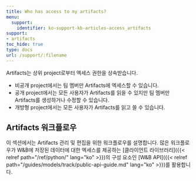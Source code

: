 ```yaml
---
title: Who has access to my artifacts?
menu:
  support:
    identifier: ko-support-kb-articles-access_artifacts
support:
- artifacts
toc_hide: true
type: docs
url: /support/:filename
---
```


Artifacts는 상위 project로부터 엑세스 권한을 상속받습니다.

* 비공개 project에서는 팀 멤버만 Artifacts에 엑세스할 수 있습니다.
* 공개 project에서는 모든 사용자가 Artifacts를 읽을 수 있지만 팀 멤버만 Artifacts를 생성하거나 수정할 수 있습니다.
* 개방형 project에서는 모든 사용자가 Artifacts를 읽고 쓸 수 있습니다.

## Artifacts 워크플로우

이 섹션에서는 Artifacts 관리 및 편집을 위한 워크플로우를 설명합니다. 많은 워크플로우가 W&B에 저장된 데이터에 대한 엑세스를 제공하는 [클라이언트 라이브러리]({{< relref path="/ref/python/" lang="ko" >}})의 구성 요소인 [W&B API]({{< relref path="/guides/models/track/public-api-guide.md" lang="ko" >}})를 활용합니다.
